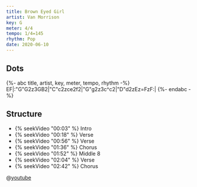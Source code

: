```yaml
---
title: Brown Eyed Girl
artist: Van Morrison
key: G
meter: 4/4
tempo: 1/4=145
rhythm: Pop
date: 2020-06-10
---
```


## Dots

{%- abc title, artist, key, meter, tempo, rhythm -%}
EF|:"G"G2z3GB2|"C"c2zce2f2|"G"g2z3c^c2|"D"d2zEz=FzF:|
{%- endabc -%}

## Structure

- {% seekVideo "00:03" %} Intro
- {% seekVideo "00:18" %} Verse
- {% seekVideo "00:56" %} Verse
- {% seekVideo "01:36" %} Chorus
- {% seekVideo "01:52" %} Middle 8
- {% seekVideo "02:04" %} Verse
- {% seekVideo "02:42" %} Chorus

@[youtube](kqXSBe-qMGo)
